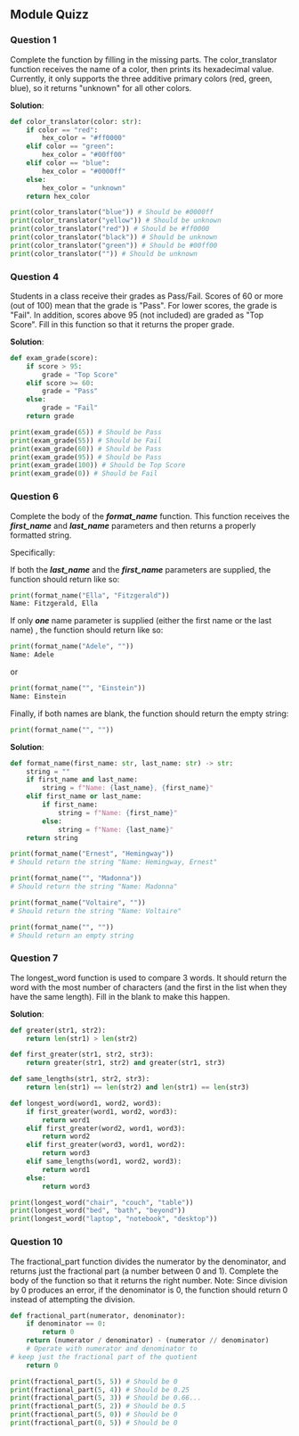 ## Module Quizz

### Question 1

Complete the function by filling in the missing parts. The color_translator function receives the name of a color, then
prints its hexadecimal value. Currently, it only supports the three additive primary colors (red, green, blue), so it 
returns "unknown" for all other colors.

**Solution**:

```python
def color_translator(color: str):
	if color == "red":
		hex_color = "#ff0000"
	elif color == "green":
		hex_color = "#00ff00"
	elif color == "blue":
		hex_color = "#0000ff"
	else:
		hex_color = "unknown"
	return hex_color

print(color_translator("blue")) # Should be #0000ff
print(color_translator("yellow")) # Should be unknown
print(color_translator("red")) # Should be #ff0000
print(color_translator("black")) # Should be unknown
print(color_translator("green")) # Should be #00ff00
print(color_translator("")) # Should be unknown
```

### Question 4

Students in a class receive their grades as Pass/Fail. Scores of 60 or more (out of 100) mean that the grade is "Pass". 
For lower scores, the grade is "Fail". In addition, scores above 95 (not included) are graded as "Top Score". Fill in 
this function so that it returns the proper grade.

**Solution**:

```python
def exam_grade(score):
	if score > 95:
		grade = "Top Score"
	elif score >= 60:
		grade = "Pass"
	else:
		grade = "Fail"
	return grade

print(exam_grade(65)) # Should be Pass
print(exam_grade(55)) # Should be Fail
print(exam_grade(60)) # Should be Pass
print(exam_grade(95)) # Should be Pass
print(exam_grade(100)) # Should be Top Score
print(exam_grade(0)) # Should be Fail
```

### Question 6

Complete the body of the **_format_name_** function. This function receives the **_first_name_** and **_last_name_**
parameters and then returns a properly formatted string.

Specifically:

If both the **_last_name_** and the **_first_name_** parameters are supplied, the function should return like so:

```python
print(format_name("Ella", "Fitzgerald"))
Name: Fitzgerald, Ella
```

If only **_one_** name parameter is supplied (either the first name or the last name) , the function should return like 
so:

```python
print(format_name("Adele", ""))
Name: Adele
```

or

```python
print(format_name("", "Einstein"))
Name: Einstein
```

Finally, if both names are blank, the function should return the empty string:

```python
print(format_name("", ""))
```

**Solution**:

```python
def format_name(first_name: str, last_name: str) -> str:
	string = ""
	if first_name and last_name:
		string = f"Name: {last_name}, {first_name}" 
	elif first_name or last_name:
		if first_name:
			string = f"Name: {first_name}"
		else:
			string = f"Name: {last_name}"
	return string 

print(format_name("Ernest", "Hemingway"))
# Should return the string "Name: Hemingway, Ernest"

print(format_name("", "Madonna"))
# Should return the string "Name: Madonna"

print(format_name("Voltaire", ""))
# Should return the string "Name: Voltaire"

print(format_name("", ""))
# Should return an empty string
```

### Question 7

The longest_word function is used to compare 3 words. It should return the word with the most number of characters (and 
the first in the list when they have the same length). Fill in the blank to make this happen.

**Solution**:

```python
def greater(str1, str2):
	return len(str1) > len(str2)

def first_greater(str1, str2, str3):
	return greater(str1, str2) and greater(str1, str3)

def same_lengths(str1, str2, str3):
	return len(str1) == len(str2) and len(str1) == len(str3)

def longest_word(word1, word2, word3):
	if first_greater(word1, word2, word3):
		return word1
	elif first_greater(word2, word1, word3):
		return word2
	elif first_greater(word3, word1, word2):
		return word3
	elif same_lengths(word1, word2, word3):
		return word1
	else:
		return word3

print(longest_word("chair", "couch", "table"))
print(longest_word("bed", "bath", "beyond"))
print(longest_word("laptop", "notebook", "desktop"))
```

### Question 10
The fractional_part function divides the numerator by the denominator, and returns just the fractional part (a number
between 0 and 1). Complete the body of the function so that it returns the right number.
Note: Since division by 0 produces an error, if the denominator is 0, the function should return 0 instead of attempting
the division.

```python
def fractional_part(numerator, denominator):
	if denominator == 0:
		return 0
	return (numerator / denominator) - (numerator // denominator)
	# Operate with numerator and denominator to 
# keep just the fractional part of the quotient
	return 0

print(fractional_part(5, 5)) # Should be 0
print(fractional_part(5, 4)) # Should be 0.25
print(fractional_part(5, 3)) # Should be 0.66...
print(fractional_part(5, 2)) # Should be 0.5
print(fractional_part(5, 0)) # Should be 0
print(fractional_part(0, 5)) # Should be 0
```